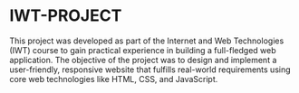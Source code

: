 # IWT-PROJECT
This project was developed as part of the Internet and Web Technologies (IWT) course to gain practical experience in building a full-fledged web application. The objective of the project was to design and implement a user-friendly, responsive website that fulfills real-world requirements using core web technologies like HTML, CSS, and JavaScript.




